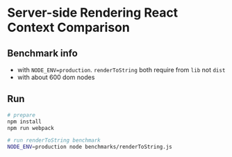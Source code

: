 # Server-side Rendering React Context Comparison

## Benchmark info

- with `NODE_ENV=production`. `renderToString` both require from `lib` not `dist`
- with about 600 dom nodes

## Run

```bash
# prepare
npm install
npm run webpack

# run renderToString benchmark
NODE_ENV=production node benchmarks/renderToString.js
```
